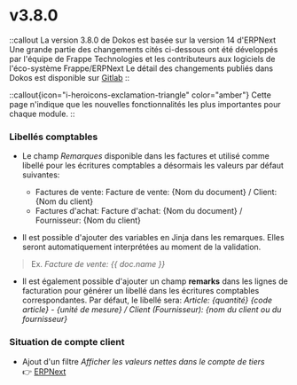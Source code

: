 # v3.8.0

::callout
La version 3.8.0 de Dokos est basée sur la version 14 d'ERPNext
Une grande partie des changements cités ci-dessous ont été développés par l'équipe de Frappe Technologies et les contributeurs aux logiciels de l'éco-système Frappe/ERPNext
Le détail des changements publiés dans Dokos est disponible sur [Gitlab](https://gitlab.com/dokos/dokos/-/releases/v3.8.0)
::

::callout{icon="i-heroicons-exclamation-triangle" color="amber"}
Cette page n'indique que les nouvelles fonctionnalités les plus importantes pour chaque module.
::


### Libellés comptables

- Le champ *Remarques* disponible dans les factures et utilisé comme libellé pour les écritures comptables a désormais les valeurs par défaut suivantes:
  - Factures de vente: Facture de vente: {Nom du document} / Client: {Nom du client}
  - Factures d'achat: Facture d'achat: {Nom du document} / Fournisseur: {Nom du client}

- Il est possible d'ajouter des variables en Jinja dans les remarques. Elles seront automatiquement interprétées au moment de la validation.
> Ex. *Facture de vente: {{ doc.name }}*

- Il est également possible d'ajouter un champ **remarks** dans les lignes de facturation pour générer un libellé dans les écritures comptables correspondantes.
  Par défaut, le libellé sera: *Article: {quantité} {code article} - {unité de mesure} / Client (Fournisseur): {nom du client ou du fournisseur}*


### Situation de compte client

- Ajout d'un filtre *Afficher les valeurs nettes dans le compte de tiers*  
:point_right: [ERPNext](https://github.com/frappe/erpnext/pull/32921)
